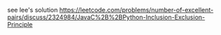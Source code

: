 see lee's solution https://leetcode.com/problems/number-of-excellent-pairs/discuss/2324984/JavaC%2B%2BPython-Inclusion-Exclusion-Principle